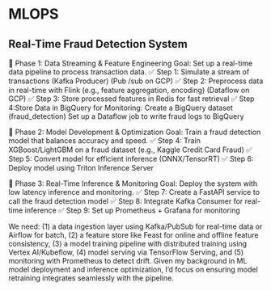 # MLOPS
## Real-Time Fraud Detection System
🔷 Phase 1: Data Streaming & Feature Engineering
Goal: Set up a real-time data pipeline to process transaction data.
✅ Step 1: Simulate a stream of transactions (Kafka Producer) (Pub /sub on GCP)
✅ Step 2: Preprocess data in real-time with Flink (e.g., feature aggregation, encoding) (Dataflow on GCP)
✅ Step 3: Store processed features in Redis for fast retrieval
✅ Step 4:Store Data in BigQuery for Monitoring: Create a BigQuery dataset (fraud_detection)
Set up a Dataflow job to write fraud logs to BigQuery

🔷 Phase 2: Model Development & Optimization
Goal: Train a fraud detection model that balances accuracy and speed.
✅ Step 4: Train XGBoost/LightGBM on a fraud dataset (e.g., Kaggle Credit Card Fraud)
✅ Step 5: Convert model for efficient inference (ONNX/TensorRT)
✅ Step 6: Deploy model using Triton Inference Server

🔷 Phase 3: Real-Time Inference & Monitoring
Goal: Deploy the system with low latency inference and monitoring.
✅ Step 7: Create a FastAPI service to call the fraud detection model
✅ Step 8: Integrate Kafka Consumer for real-time inference
✅ Step 9: Set up Prometheus + Grafana for monitoring

We need: (1) a data ingestion layer using Kafka/PubSub for real-time data or Airflow for batch, (2) a feature store like Feast for online and offline feature consistency, (3) a model training pipeline with distributed training using Vertex AI/Kubeflow, (4) model serving via TensorFlow Serving, and (5) monitoring with Prometheus to detect drift. Given my background in ML model deployment and inference optimization, I’d focus on ensuring model retraining integrates seamlessly with the pipeline.

